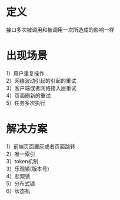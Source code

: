 # 定义
接口多次被调用和被调用一次所造成的影响一样  

# 出现场景
1）用户重复操作   
2）网络波动引起的引起的重试  
3）客户端或者网络接入层重试    
4）页面刷新的重试    
5）任务多次执行  

# 解决方案
1）前端页面置灰或者页面跳转  
2）唯一索引   
3）token机制  
3）乐观锁(版本号)  
4）悲观锁  
5）分布式锁  
6）状态机  
